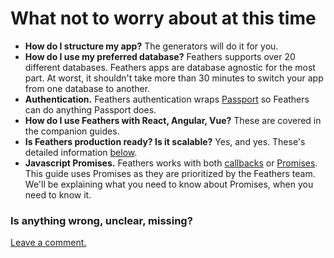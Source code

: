 # What not to worry about at this time

- **How do I structure my app?**
The generators will do it for you.
- **How do I use my preferred database?**
Feathers supports over 20 different databases.
Feathers apps are database agnostic for the most part.
At worst, it shouldn't take more than 30 minutes to switch your app from one database to another.
- **Authentication.**
Feathers authentication wraps [Passport](http://passportjs.org/) so Feathers can do anything Passport does.
- **How do I use Feathers with React, Angular, Vue?**
These are covered in the companion guides.
- **Is Feathers production ready? Is it scalable?** Yes, and yes.
These's detailed information [below](../production-read.md).
- **Javascript Promises.**
Feathers works with both [callbacks](http://dreamerslab.com/blog/en/javascript-callbacks/)
or [Promises](https://davidwalsh.name/promises).
This guide uses Promises as they are prioritized by the Feathers team.
We'll be explaining what you need to know about Promises, when you need to know it.

### Is anything wrong, unclear, missing?
[Leave a comment.](https://github.com/feathersjs/feathers-guide/issues/new?title=Comment:Step-Intro-Not-worry&body=Comment:Step-Intro-Not-worry)
